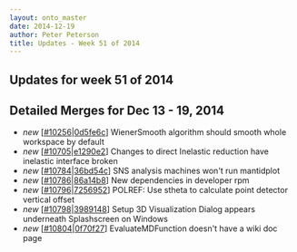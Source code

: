 ```yaml
---
layout: onto_master
date: 2014-12-19
author: Peter Peterson
title: Updates - Week 51 of 2014
---
```

Updates for week 51 of 2014
---------------------------

Detailed Merges for Dec 13 - 19, 2014
-------------------------------------
* *new* \[[#10256](http://trac.mantidproject.org/mantid/ticket/10256)\|[0d5fe6c](https://github.com/mantidproject/mantid/commit/0d5fe6c2c8f5fec09784956b34369a23effc8666)\] WienerSmooth algorithm should smooth whole workspace by default
* *new* \[[#10705](http://trac.mantidproject.org/mantid/ticket/10705)\|[e1290e2](https://github.com/mantidproject/mantid/commit/e1290e2b90e4a650ae8c8db22303d4090acb8376)\] Changes to direct Inelastic reduction have inelastic interface broken
* *new* \[[#10784](http://trac.mantidproject.org/mantid/ticket/10784)\|[36bd54c](https://github.com/mantidproject/mantid/commit/36bd54cb742f309cb2d0a77e8ad64e9f97f883fa)\] SNS analysis machines won't run mantidplot
* *new* \[[#10786](http://trac.mantidproject.org/mantid/ticket/10786)\|[86a14b8](https://github.com/mantidproject/mantid/commit/86a14b8ce3bf9b8182c42bf82879128f0599ba5f)\] New dependencies in developer rpm
* *new* \[[#10796](http://trac.mantidproject.org/mantid/ticket/10796)\|[7256952](https://github.com/mantidproject/mantid/commit/7256952ee0b77a872e44a19694c5a36a218fda03)\] POLREF: Use stheta to calculate point detector vertical offset
* *new* \[[#10798](http://trac.mantidproject.org/mantid/ticket/10798)\|[3989148](https://github.com/mantidproject/mantid/commit/39891485d89c077c1c484eb34c27712376db09e1)\] Setup 3D Visualization Dialog appears underneath Splashscreen on Windows
* *new* \[[#10804](http://trac.mantidproject.org/mantid/ticket/10804)\|[0f70f27](https://github.com/mantidproject/mantid/commit/0f70f2756c3534c12de035dcb452e7d1a6eee0d0)\] EvaluateMDFunction doesn't have a wiki doc page

